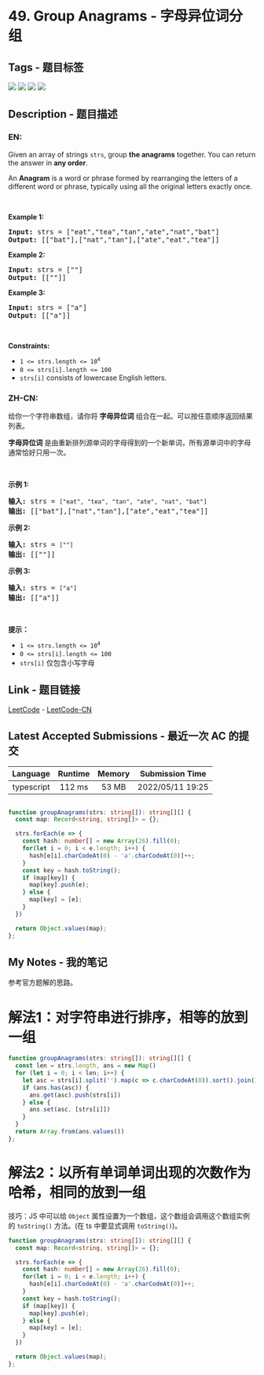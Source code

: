 
# 49. Group Anagrams - 字母异位词分组

## Tags - 题目标签

 <img src="https://img.shields.io/badge/Array-数组-blue.svg">   <img src="https://img.shields.io/badge/Hash Table-哈希表-blue.svg">   <img src="https://img.shields.io/badge/String-字符串-blue.svg">   <img src="https://img.shields.io/badge/Sorting-排序-blue.svg">  


## Description - 题目描述

### EN:
<p>Given an array of strings <code>strs</code>, group <strong>the anagrams</strong> together. You can return the answer in <strong>any order</strong>.</p>

<p>An <strong>Anagram</strong> is a word or phrase formed by rearranging the letters of a different word or phrase, typically using all the original letters exactly once.</p>

<p>&nbsp;</p>
<p><strong>Example 1:</strong></p>
<pre><strong>Input:</strong> strs = ["eat","tea","tan","ate","nat","bat"]
<strong>Output:</strong> [["bat"],["nat","tan"],["ate","eat","tea"]]
</pre><p><strong>Example 2:</strong></p>
<pre><strong>Input:</strong> strs = [""]
<strong>Output:</strong> [[""]]
</pre><p><strong>Example 3:</strong></p>
<pre><strong>Input:</strong> strs = ["a"]
<strong>Output:</strong> [["a"]]
</pre>
<p>&nbsp;</p>
<p><strong>Constraints:</strong></p>

<ul>
	<li><code>1 &lt;= strs.length &lt;= 10<sup>4</sup></code></li>
	<li><code>0 &lt;= strs[i].length &lt;= 100</code></li>
	<li><code>strs[i]</code> consists of lowercase English letters.</li>
</ul>


### ZH-CN:
<p>给你一个字符串数组，请你将 <strong>字母异位词</strong> 组合在一起。可以按任意顺序返回结果列表。</p>

<p><strong>字母异位词</strong> 是由重新排列源单词的字母得到的一个新单词，所有源单词中的字母通常恰好只用一次。</p>

<p>&nbsp;</p>

<p><strong>示例 1:</strong></p>

<pre>
<strong>输入:</strong> strs = <code>["eat", "tea", "tan", "ate", "nat", "bat"]</code>
<strong>输出: </strong>[["bat"],["nat","tan"],["ate","eat","tea"]]</pre>

<p><strong>示例 2:</strong></p>

<pre>
<strong>输入:</strong> strs = <code>[""]</code>
<strong>输出: </strong>[[""]]
</pre>

<p><strong>示例 3:</strong></p>

<pre>
<strong>输入:</strong> strs = <code>["a"]</code>
<strong>输出: </strong>[["a"]]</pre>

<p>&nbsp;</p>

<p><strong>提示：</strong></p>

<ul>
	<li><code>1 &lt;= strs.length &lt;= 10<sup>4</sup></code></li>
	<li><code>0 &lt;= strs[i].length &lt;= 100</code></li>
	<li><code>strs[i]</code>&nbsp;仅包含小写字母</li>
</ul>



## Link - 题目链接

[LeetCode](https://leetcode.com/problems/group-anagrams/description/)  -  [LeetCode-CN](https://leetcode.cn/problems/group-anagrams/description/)
## Latest Accepted Submissions - 最近一次 AC 的提交


| Language | Runtime | Memory | Submission Time |
|:---:|:---:|:---:|:---:|
| typescript  | 112 ms | 53 MB | 2022/05/11 19:25 |

```typescript

function groupAnagrams(strs: string[]): string[][] {
  const map: Record<string, string[]> = {};

  strs.forEach(e => {
    const hash: number[] = new Array(26).fill(0);
    for(let i = 0; i < e.length; i++) {
      hash[e[i].charCodeAt(0) - 'a'.charCodeAt(0)]++;
    }
    const key = hash.toString();
    if (map[key]) {
      map[key].push(e);
    } else {
      map[key] = [e];
    }
  })

  return Object.values(map);
};

```
## My Notes - 我的笔记


参考官方题解的思路。

# 解法1：对字符串进行排序，相等的放到一组
```typescript
function groupAnagrams(strs: string[]): string[][] {
  const len = strs.length, ans = new Map()
  for (let i = 0; i < len; i++) {
    let asc = strs[i].split('').map(c => c.charCodeAt(0)).sort().join()
    if (ans.has(asc)) {
      ans.get(asc).push(strs[i])
    } else {
      ans.set(asc, [strs[i]])
    }
  }
  return Array.from(ans.values())
};

```

# 解法2：以所有单词单词出现的次数作为哈希，相同的放到一组
技巧：JS 中可以给 `Object` 属性设置为一个数组，这个数组会调用这个数组实例的 `toString()` 方法。(在 ts 中要显式调用 `toString()`)。

```typescript
function groupAnagrams(strs: string[]): string[][] {
  const map: Record<string, string[]> = {};

  strs.forEach(e => {
    const hash: number[] = new Array(26).fill(0);
    for(let i = 0; i < e.length; i++) {
      hash[e[i].charCodeAt(0) - 'a'.charCodeAt(0)]++;
    }
    const key = hash.toString();
    if (map[key]) {
      map[key].push(e);
    } else {
      map[key] = [e];
    }
  })

  return Object.values(map);
};
```



